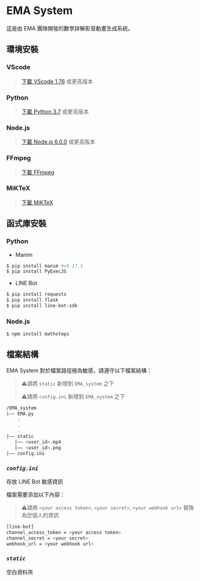 # EMA System
這是由 EMA 團隊開發的數學詳解影音動畫生成系統。

## 環境安裝
### VScode
> [下載 VScode 1.76](https://code.visualstudio.com/Download) 或更高版本

### Python
> [下載 Python 3.7](https://www.python.org/downloads) 或更高版本

### Node.js
> [下載 Node.js 6.0.0](https://nodejs.org/zh-tw/download) 或更高版本

### FFmpeg
> [下載 FFmpeg](https://www.gyan.dev/ffmpeg/builds)

### MiKTeX
> [下載 MiKTeX](https://miktex.org/download)

## 函式庫安裝

### Python
* Manim
```sh
$ pip install manim #v0.17.3
$ pip install PyExecJS
```
* LINE Bot
```sh
$ pip install requests
$ pip install flask
$ pip install line-bot-sdk
```

### Node.js

```sh
$ npm install mathsteps
```

## 檔案結構
EMA System 對於檔案路徑極為敏感，請遵守以下檔案結構：
> ⚠️請將 `static` 新增到 `EMA_system` 之下
>
> ⚠️請將 `config.ini` 新增到 `EMA_system` 之下

```sh
/EMA_system
|—— EMA.py
    .
    .
    .
|—— static
   |—— <user_id>.mp4
   |—— <user_id>.png
|—— config.ini
```

### _`config.ini`_

存放 LINE Bot 敏感資訊

檔案需要添加以下內容：
> ⚠️請將 `<your access token>`, `<your secret>`, `<your webhook url>` 替換為您個人的資訊
```sh
[line-bot]
channel_access_token = <your access token> 
channel_secret = <your secret>
webhook_url = <your webhook url>
```

### _`static`_
空白資料夾